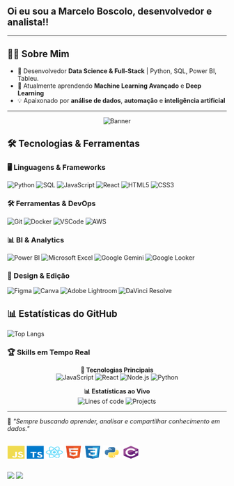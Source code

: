 ## Oi eu sou a Marcelo Boscolo, desenvolvedor e analista!!

---

## 👨‍💻 Sobre Mim
- 💼 Desenvolvedor **Data Science & Full-Stack** | Python, SQL, Power BI, Tableu. 
- 🌱 Atualmente aprendendo **Machine Learning Avançado** e **Deep Learning**  
- 💡 Apaixonado por **análise de dados**, **automação** e **inteligência artificial**  

---
<div align="center">

![Banner](https://media.giphy.com/media/v1.Y2lkPTc5MGI3NjExOHA4NXVvNzNyYm1mM3JnbnQ5dmRxa2JhZXczYWYzMjhnNjR4Z3JjayZlcD12MV9naWZzX3NlYXJjaCZjdD1n/JUSwkiO1Eh5K43ruN0/giphy.gif)

</div>

## 🛠 Tecnologias & Ferramentas

### 🖥 Linguagens & Frameworks
![Python](https://img.shields.io/badge/Python-3776AB?style=flat&logo=python&logoColor=white)
![SQL](https://img.shields.io/badge/SQL-4479A1?style=flat&logo=mysql&logoColor=white)
![JavaScript](https://img.shields.io/badge/JavaScript-F7DF1E?style=flat&logo=javascript&logoColor=black)
![React](https://img.shields.io/badge/React-20232A?style=flat&logo=react&logoColor=61DAFB)
![HTML5](https://img.shields.io/badge/HTML5-E34F26?style=flat&logo=html5&logoColor=white)
![CSS3](https://img.shields.io/badge/CSS3-1572B6?style=flat&logo=css3&logoColor=white)

### 🛠 Ferramentas & DevOps
![Git](https://img.shields.io/badge/Git-F05032?style=flat&logo=git&logoColor=white)
![Docker](https://img.shields.io/badge/Docker-2496ED?style=flat&logo=docker&logoColor=white)
![VSCode](https://img.shields.io/badge/VS%20Code-007ACC?style=flat&logo=visualstudiocode&logoColor=white)
![AWS](https://img.shields.io/badge/AWS-232F3E?style=flat&logo=amazon-aws&logoColor=white)

### 📊 BI & Analytics
![Power BI](https://img.shields.io/badge/Power%20BI-F2C811?style=flat&logo=power-bi&logoColor=white)
![Microsoft Excel](https://img.shields.io/badge/Microsoft_Excel-217346?style=flat&logo=microsoft-excel&logoColor=white)
![Google Gemini](https://img.shields.io/badge/google%20gemini-8E75B2?style=flat&logo=google%20gemini&logoColor=white)
![Google Looker](https://img.shields.io/badge/Google%20Looker-4285F4?style=flat&logo=looker&logoColor=white)

### 🎨 Design & Edição
![Figma](https://img.shields.io/badge/Figma-%23F24E1E?style=flat&logo=figma&logoColor=white)
![Canva](https://img.shields.io/badge/Canva-%2300C4CC?style=flat&logo=Canva&logoColor=white)
![Adobe Lightroom](https://img.shields.io/badge/Adobe%20Lightroom-31A8FF?style=flat&logo=adobe-lightroom&logoColor=white)
![DaVinci Resolve](https://img.shields.io/badge/DaVinci_Resolve-000000?style=flat&logo=blackmagic-design&logoColor=white)



## 📊 Estatísticas do GitHub
![Top Langs](https://github-readme-stats.vercel.app/api/top-langs/?username=Devmarceloboscolo&layout=compact&theme=dracula&repo=level-marketing-email-tool)




### 🏆 **Skills em Tempo Real**

<div align="center">

**🚀 Tecnologias Principais**  
![JavaScript](https://img.shields.io/badge/JavaScript-F7DF1E?style=for-the-badge&logo=javascript&logoColor=black)
![React](https://img.shields.io/badge/React-61DAFB?style=for-the-badge&logo=react&logoColor=black)
![Node.js](https://img.shields.io/badge/Node.js-339933?style=for-the-badge&logo=node.js&logoColor=white)
![Python](https://img.shields.io/badge/Python-3776AB?style=for-the-badge&logo=python&logoColor=white)

**📊 Estatísticas ao Vivo**  
![Lines of code](https://img.shields.io/badge/From%20Hello%20World%20I've%20written-1.5%20million%20lines%20of%20code-blue)
![Projects](https://img.shields.io/badge/🚀-25+%20Projects%20Completed-success)

</div>

---
💬 *"Sempre buscando aprender, analisar e compartilhar conhecimento em dados."*


<div style="display: inline_block"><br>
  <img align="center" alt="Marcelo-Js" height="30" width="40" src="https://raw.githubusercontent.com/devicons/devicon/master/icons/javascript/javascript-plain.svg">
  <img align="center" alt="Marcelo-Ts" height="30" width="40" src="https://raw.githubusercontent.com/devicons/devicon/master/icons/typescript/typescript-plain.svg">
  <img align="center" alt="Marcelo-React" height="30" width="40" src="https://raw.githubusercontent.com/devicons/devicon/master/icons/react/react-original.svg">
  <img align="center" alt="Marcelo-HTML" height="30" width="40" src="https://raw.githubusercontent.com/devicons/devicon/master/icons/html5/html5-original.svg">
  <img align="center" alt="Marcelo-CSS" height="30" width="40" src="https://raw.githubusercontent.com/devicons/devicon/master/icons/css3/css3-original.svg">
  <img align="center" alt="Marcelo-Python" height="30" width="40" src="https://raw.githubusercontent.com/devicons/devicon/master/icons/python/python-original.svg">
  <img align="center" alt="Marcelo-Csharp" height="30" width="40" src="https://raw.githubusercontent.com/devicons/devicon/master/icons/csharp/csharp-original.svg">
</div>
  
  ##
 
<div> 
  
  <a href = "mailto:marceloboscolo215@gmail.com"><img src="https://img.shields.io/badge/-Gmail-%23333?style=for-the-badge&logo=gmail&logoColor=white" target="_blank"></a>
  <a href="https://www.linkedin.com/in/marcelosantos-dados" target="_blank"><img src="https://img.shields.io/badge/-LinkedIn-%230077B5?style=for-the-badge&logo=linkedin&logoColor=white" target="_blank"></a> 
  
</div>
